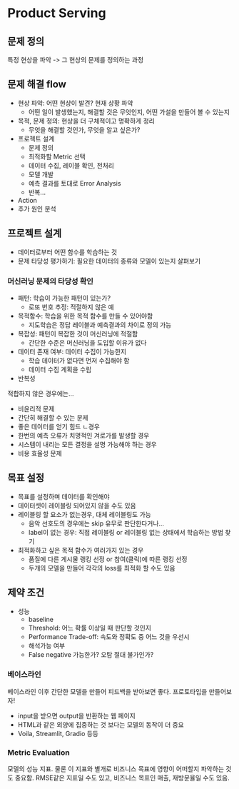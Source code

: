 # Product Serving

## 문제 정의

특정 현상을 파악 -> 그 현상의 문제를 정의하는 과정

## 문제 해결 flow

- 현상 파악: 어떤 현상이 발견? 현재 상황 파악
  - 어떤 일이 발생했는지, 해결할 것은 무엇인지, 어떤 가설을 만들어 볼 수 있는지
- 목적, 문제 정의: 현상을 더 구체적이고 명확하게 정리
  - 무엇을 해결할 것인가, 무엇을 알고 싶은가?
- 프로젝트 설계
  - 문제 정의
  - 최적화할 Metric 선택
  - 데이터 수집, 레이블 확인, 전처리
  - 모델 개발
  - 예측 결과를 토대로 Error Analysis
  - 반복...
- Action
- 추가 원인 분석

## 프로젝트 설계

- 데이터로부터 어떤 함수를 학습하는 것
- 문제 타당성 평가하기: 필요한 데이터의 종류와 모델이 있는지 살펴보기

### 머신러닝 문제의 타당성 확인

- 패턴: 학습이 가능한 패턴이 있는가?
  - 로또 번호 추정: 적절하지 않은 예
- 목적함수: 학습을 위한 목적 함수를 만들 수 있어야함
  - 지도학습은 정답 레이블과 예측결과의 차이로 정의 가능
- 복잡성: 패턴이 복잡한 것이 머신러닝에 적절함
  - 간단한 수준은 머신러닝을 도입할 이유가 없다
- 데이터 존재 여부: 데이터 수집이 가능한지
  - 학습 데이터가 없다면 먼저 수집해야 함
  - 데이터 수집 계획을 수립
- 반복성

적합하지 않은 경우에는...

- 비윤리적 문제
- 간단히 해결할 수 있는 문제
- 좋은 데이터를 얻기 힘드 ㄴ경우
- 한번의 예측 오류가 치명적인 겨로가를 발생할 경우
- 시스템이 내리는 모든 결정을 설명 가능해야 하는 경우
- 비용 효율성 문제

## 목표 설정

- 목표를 설정하며 데이터를 확인해야
- 데이터셋이 레이블링 되어있지 않을 수도 있음
- 레이블링 할 요소가 없는경우, 대체 레이블링도 가능
  - 음악 선호도의 경우에는 skip 유무로 판단한다거나...
  - label이 없는 경우: 직접 레이블링 or 레이블링 없는 상태에서 학습하는 방법 찾기
- 최적화하고 싶은 목적 함수가 여러가지 있는 경우
  - 품질에 다른 게시물 랭킹 선정 or 참여(클릭)에 따른 랭킹 선정
  - 두개의 모델을 만들어 각각의 loss를 최적화 할 수도 있음

## 제약 조건

- 성능
  - baseline
  - Threshold: 어느 확률 이상일 때 판단할 것인지
  - Performance Trade-off: 속도와 정확도 중 어느 것을 우선시
  - 해석가능 여부
  - False negative 가능한가? 오탐 절대 불가인가?

### 베이스라인

베이스라인 이후 간단한 모델을 만들어 피드백을 받아보면 좋다. 프로토타입을 만들어보자!

- input을 받으면 output을 반환하는 웹 페이지
- HTML과 같은 외양에 집중하는 것 보다는 모델의 동작이 더 중요
- Voila, Streamlit, Gradio 등등

### Metric Evaluation

모델의 성능 지표. 물론 이 지표와 별개로 비즈니스 목표에 영향이 어떠할지 파악하는 것도 중요함. RMSE같은 지표일 수도 있고, 비즈니스 목표인 매출, 재방문율일 수도 있음.
